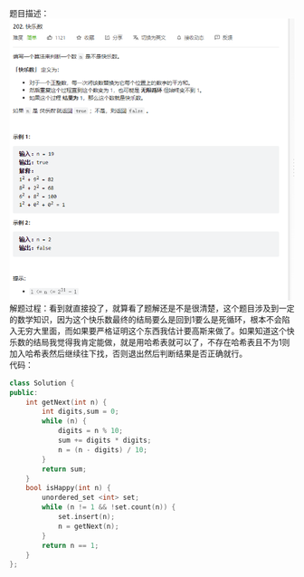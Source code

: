 题目描述：  
![image](/basical/IQ/image/image1.png)  
解题过程：看到就直接投了，就算看了题解还是不是很清楚，这个题目涉及到一定的数学知识，因为这个快乐数最终的结局要么是回到1要么是死循环，根本不会陷入无穷大里面，而如果要严格证明这个东西我估计要高斯来做了。如果知道这个快乐数的结局我觉得我肯定能做，就是用哈希表就可以了，不存在哈希表且不为1则加入哈希表然后继续往下找，否则退出然后判断结果是否正确就行。  
代码：  
```cpp
class Solution {
public:
    int getNext(int n) {
        int digits,sum = 0;
        while (n) {
            digits = n % 10;
            sum += digits * digits;
            n = (n - digits) / 10;
        }
        return sum;
    }
    bool isHappy(int n) {
        unordered_set <int> set;
        while (n != 1 && !set.count(n)) {
            set.insert(n);
            n = getNext(n);
        }
        return n == 1;
    }
};
```